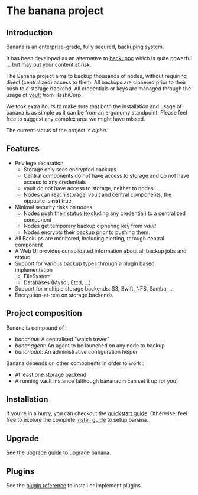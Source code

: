 # The banana project

## Introduction

Banana is an enterprise-grade, fully secured, backuping system.

It has been developed as an alternative to [backuppc](http://backuppc.sourceforge.net) which is quite powerful ... but may put your content at risk.

The Banana project aims to backup thousands of nodes, without requiring direct (centralized) access to them.
All backups are ciphered prior to their push to a storage backend.
All credentials or keys are managed through the usage of [vault](https://www.vaultproject.io/) from HashiCorp.

We took extra hours to make sure that both the installation and usage of banana is as simple as it can be from an ergonomy standpoint. Please feel free to suggest any complex area we might have missed.

The current status of the project is *alpha*.

## Features

* Privilege separation
	* Storage only sees encrypted backups
	* Central components do not have access to storage and do not have access to any credentials
	* vault do not have access to storage, neither to nodes
	* Nodes can reach storage, vault and central components, the opposite is **not** true
* Minimal security risks on nodes
	* Nodes push their status (excluding any credential) to a centralized component
	* Nodes get temporary backup ciphering key from *vault*
	* Nodes encrypts their backup prior to pushing them.
* All Backups are monitored, including alerting, through central component
* A Web UI provides consolidated information about all backup jobs and status
* Support for various backup types through a plugin based implementation
	* FileSystem
	* Databases (Mysql, Etcd, ...)
* Support for multiple storage backends: S3, Swift, NFS, Samba, ...
* Encryption-at-rest on storage backends

## Project composition

Banana is compound of :
* *bananaui*: A centralised "watch tower"
* *bananagent*: An agent to be launched on any node to backup
* *bananadm*: An administrative configuration helper

Banana depends on other components in order to work :
* At least one storage backend
* A running vault instance (although bananadm can set it up for you)

## Installation

If you're in a hurry, you can checkout the [quickstart guide](). Otherwise, feel free to explore the complete [install guide](docs/INSTALLATION.md) to setup banana.

## Upgrade

See the [upgrade guide](docs/UPGRADE.md) to upgrade banana.

## Plugins

See the [plugin reference](docs/PLUGINS.md) to install or implement plugins.
